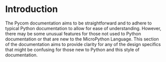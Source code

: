 # Introduction

The Pycom documentation aims to be straightforward and to adhere to typical Python documentation to allow for ease of understanding. However, there may be some unusual features for those not used to Python documentation or that are new to the MicroPython Language. This section of the documentation aims to provide clarity for any of the design specifics that might be confusing for those new to Python and this style of documentation.

